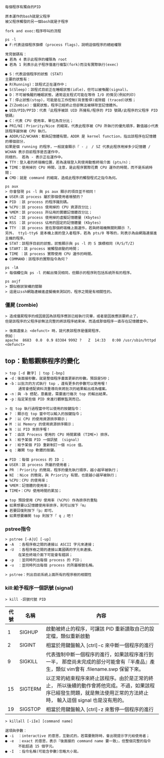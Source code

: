 ```
每個程序有獨自的PID
```
```
原本運作的bash就是父程序
被父程序觸發的另一個bash就是子程序
```
```
fork and exec:程序呼叫的流程
```
```
ps -l
● F:代表這個程序旗標 (process flags)，說明這個程序的總結權限

常見號碼有：
● 若為 4 表示此程序的權限為 root
● 若為 1 則表示此子程序僅進行複製(fork)而沒有實際執行(exec)

● S：代表這個程序的狀態 (STAT)
主要的狀態有：
● R(Running)：該程式正在運作中；
● S(Sleep)：該程式目前正在睡眠狀態(idle)，但可以被喚醒(signal)。
● D：不可被喚醒的睡眠狀態，通常這支程式可能在等待 I/O 的情況(例如列印)
● T：停止狀態(stop)，可能是在工作控制(背景暫停)或除錯 (traced)狀態；
● Z(Zombie)：僵屍狀態，程序已經終止但卻無法被移除至記憶體外。
● UID/PID/PPID：代表『此程序被該 UID 所擁有/程序的 PID 號碼/此程序的父程序 PID 號碼』
● C：代表 CPU 使用率，單位為百分比；
● PRI/NI：Priority/Nice 的縮寫，代表此程序被 CPU 所執行的優先順序，數值越小代表該程序越快被 CPU 執行。
● ADDR/SZ/WCHAN：都與記憶體有關，ADDR 是 kernel function，指出該程序在記憶體的哪個部分，
如果是個 running 的程序，一般就會顯示『 - 』 / SZ 代表此程序用掉多少記憶體 / WCHAN 表示目前程序是否運作中，
同樣的， 若為 - 表示正在運作中。
● TTY：登入者的終端機位置，若為遠端登入則使用動態終端介面 (pts/n)；
● TIME：使用掉的 CPU 時間，注意，是此程序實際花費 CPU 運作的時間，而不是系統時間；
● CMD：就是 command 的縮寫，造成此程序的觸發程式之指令為何。
```
```
ps aux
> 你會發現 ps -l 與 ps aux 顯示的項目並不相同！
● USER:該 process 屬於那個使用者帳號的？
● PID ：該 process 的程序識別碼。
● %CPU：該 process 使用掉的 CPU 資源百分比；
● %MEM：該 process 所佔用的實體記憶體百分比；
● VSZ ：該 process 使用掉的虛擬記憶體量 (Kbytes)
● RSS ：該 process 佔用的固定的記憶體量 (Kbytes)
● TTY ：該 process 是在那個終端機上面運作，若與終端機無關則顯示 ?，
另外， tty1-tty6 是本機上面的登入者程序，若為 pts/0 等等的，則表示為由網路連接進主機的程序。
● STAT：該程序目前的狀態，狀態顯示與 ps -l 的 S 旗標相同 (R/S/T/Z)
● START：該 process 被觸發啟動的時間；
● TIME ：該 process 實際使用 CPU 運作的時間。
● COMMAND：該程序的實際指令為何？
```
```
ps -lA
> 每個欄位與 ps -l 的輸出情況相同，但顯示的程序則包括系統所有的程序。
```
```
ps axjf
> 類似樹狀架構的關聯
> 這是以ssh網路連線進虛擬機來測試的，程序之間是有相關性的。
```
### 僵屍 (zombie)
```
> 造成僵屍程序的成因是因為該程序應該已經執行完畢，或者是因故應該要終止了，
但是該程序的父程序卻無法完整的將該程序結束掉，而造成那個程序一直存在記憶體當中。

> 後面還接上 <defunct> 時，就代表該程序是僵屍程序，
例如：
apache  8683  0.0  0.9 83384 9992 ?   Z  14:33   0:00 /usr/sbin/httpd <defunct>
```
## top：動態觀察程序的變化
```
> top [-d 數字] | top [-bnp]
● -d：後面接秒數，就是整個程序畫面更新的秒數。預設是5秒；
● -b：以批次的方式執行 top ，還有更多的參數可以使用喔！
      通常會搭配資料流重導向來將批次的結果輸出成為檔案。
● -n：與 -b 搭配，意義是，需要進行幾次 top 的輸出結果。
● -p：指定某些個 PID 來進行觀察監測而已。

> 在 top 執行過程當中可以使用的按鍵指令：
● ? ：顯示在 top 當中可以輸入的按鍵指令；
● P ：以 CPU 的使用資源排序顯示；
● M ：以 Memory 的使用資源排序顯示；
● N ：以 PID 來排序喔！
● T ：由該 Process 使用的 CPU 時間累積 (TIME+) 排序。
● k ：給予某個 PID 一個訊號  (signal)
● r ：給予某個 PID 重新制訂一個 nice 值。
● q ：離開 top 軟體的按鍵。
```
```
● PID ：每個 process 的 ID ；
● USER：該 process 所屬的使用者；
● PR ：Priority 的簡寫，程序的優先執行順序，越小越早被執行；
● NI ：Nice 的簡寫，與 Priority 有關，也是越小越早被執行；
● %CPU：CPU 的使用率；
● %MEM：記憶體的使用率；
● TIME+：CPU 使用時間的累加；

● top 預設使用 CPU 使用率 (%CPU) 作為排序的重點
● 如果想要以記憶體使用率排序，則可以按下『m』
● 若要回復則按下『p』即可。
● 如果想要離開 top 則按下『 q 』吧！
```
### pstree指令
```
> pstree [-A|U] [-up]
● -A  ：各程序樹之間的連接以 ASCII 字元來連接；
● -U  ：各程序樹之間的連接以萬國碼的字元來連接。
      在某些終端介面下可能會有錯誤；
● -p  ：並同時列出每個 process 的 PID；
● -u  ：並同時列出每個 process 的所屬帳號名稱。

> pstree：列出目前系統上面所有的程序樹的相關性
```
### kill:給予程序一個訊號 (signal)
```
> kill -訊號代號 PID
```
| 代號 | 名稱 | 內容|
| --- | ---| ---|
| 1 | SIGHUP | 啟動被終止的程序，可讓該 PID 重新讀取自己的設定檔，類似重新啟動 |
| 2 | SIGINT |相當於用鍵盤輸入 [ctrl]-c 來中斷一個程序的進行 |
| 9 |SIGKILL | 代表強制中斷一個程序的進行，如果該程序進行到一半， 那麼尚未完成的部分可能會有『半產品』產生，類似 vim會有 .filename.swp 保留下來。 |
| 15 | SIGTERM | 以正常的結束程序來終止該程序。由於是正常的終止， 所以後續的動作會將他完成。不過，如果該程序已經發生問題，就是無法使用正常的方法終止時， 輸入這個 signal 也是沒有用的。 |
| 19 | SIGSTOP | 相當於用鍵盤輸入 [ctrl]-z 來暫停一個程序的進行 |

```
> killall [-iIe] [command name]

選項與參數：
● -i  ：interactive 的意思，互動式的，若需要刪除時，會出現提示字元給使用者；
● -e  ：exact 的意思，表示『後面接的 command name 要一致』，但整個完整的指令
      不能超過 15 個字元。
● -I  ：指令名稱(可能含參數)忽略大小寫。
```
